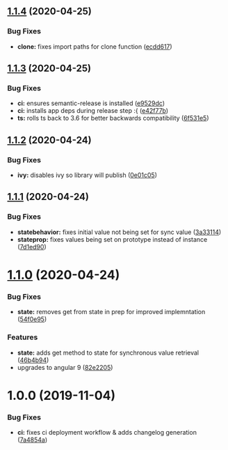 ## [1.1.4](https://github.com/devlimelabs/ngx-state/compare/v1.1.3...v1.1.4) (2020-04-25)


### Bug Fixes

* **clone:** fixes import paths for clone function ([ecdd617](https://github.com/devlimelabs/ngx-state/commit/ecdd6175ec50f3743476d50eaba90297c05addad))

## [1.1.3](https://github.com/devlimelabs/ngx-state/compare/v1.1.2...v1.1.3) (2020-04-25)


### Bug Fixes

* **ci:** ensures semantic-release is installed ([e9529dc](https://github.com/devlimelabs/ngx-state/commit/e9529dc15ef898f4c030bfcdbbcd3dafeebe2112))
* **ci:** installs app deps during release step :{ ([e42f77b](https://github.com/devlimelabs/ngx-state/commit/e42f77bcc4cd46a7048232a07252f1a431eae6ba))
* **ts:** rolls ts back to 3.6 for better backwards compatibility ([6f531e5](https://github.com/devlimelabs/ngx-state/commit/6f531e58eb354465380fbb8e130c8eed93aeee88))

## [1.1.2](https://github.com/devlimelabs/ngx-state/compare/v1.1.1...v1.1.2) (2020-04-24)


### Bug Fixes

* **ivy:** disables ivy so library will publish ([0e01c05](https://github.com/devlimelabs/ngx-state/commit/0e01c05f6dd8467aabda4cd9466aceebbaf560a4))

## [1.1.1](https://github.com/devlimelabs/ngx-state/compare/v1.1.0...v1.1.1) (2020-04-24)


### Bug Fixes

* **statebehavior:** fixes initial value not being set for sync value ([3a33114](https://github.com/devlimelabs/ngx-state/commit/3a33114c8840ff5c643f0a20d4e39d8f92afa9bf))
* **stateprop:** fixes values being set on prototype instead of instance ([7d1ed90](https://github.com/devlimelabs/ngx-state/commit/7d1ed9037fb4405ab31f5dde348557d4ab7a9d03))

# [1.1.0](https://github.com/devlimelabs/ngx-state/compare/v1.0.0...v1.1.0) (2020-04-24)


### Bug Fixes

* **state:** removes get from state in prep for improved implemntation ([54f0e95](https://github.com/devlimelabs/ngx-state/commit/54f0e95d85c763e0491607ce1dfdf7b87ccc9327))


### Features

* **state:** adds get method to state for synchronous value retrieval ([46b4b94](https://github.com/devlimelabs/ngx-state/commit/46b4b942b359eea1ef8d2dd563dcfd5d19445f14))
* upgrades to angular 9 ([82e2205](https://github.com/devlimelabs/ngx-state/commit/82e2205aa05725b8925e2d34630a42a2032ebca0))

# 1.0.0 (2019-11-04)


### Bug Fixes

* **ci:** fixes ci deployment workflow & adds changelog generation ([7a4854a](https://github.com/devlimelabs/ngx-state/commit/7a4854a00214361b1039e58982041a00d93e7927))
